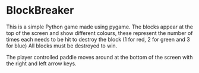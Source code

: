 # BlockBreaker
This is a simple Python game made using pygame.
The blocks appear at the top of the screen and show different colours, these represent the number of times each needs to be hit to destroy the block (1 for red, 2 for green and 3 for blue)
All blocks must be destroyed to win.

The player controlled paddle moves around at the bottom of the screen with the right and left arrow keys.
